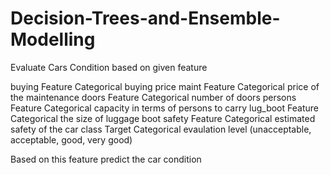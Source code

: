 # Decision-Trees-and-Ensemble-Modelling
Evaluate Cars Condition based on given feature

buying Feature Categorical buying price
maint Feature Categorical price of the maintenance
doors Feature Categorical number of doors
persons Feature Categorical capacity in terms of persons to carry
lug_boot Feature Categorical the size of luggage boot
safety Feature Categorical estimated safety of the car
class Target Categorical evaulation level (unacceptable, acceptable, good, very good)

Based on this feature predict the car condition
